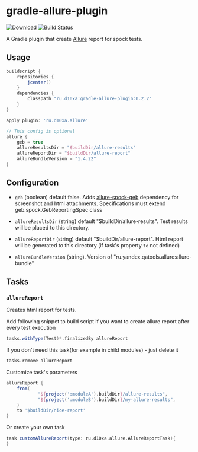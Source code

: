# gradle-allure-plugin
[![Download](https://api.bintray.com/packages/d10xa/maven/ru.d10xa%3Agradle-allure-plugin/images/download.svg)](https://bintray.com/d10xa/maven/ru.d10xa%3Agradle-allure-plugin/_latestVersion)
[![Build Status](https://travis-ci.org/d10xa/gradle-allure-plugin.svg?branch=master)](https://travis-ci.org/d10xa/gradle-allure-plugin)

A Gradle plugin that create [Allure](http://allure.qatools.ru/) report for spock tests.

## Usage

```groovy
buildscript {
    repositories {
        jcenter()
    }
    dependencies {
        classpath "ru.d10xa:gradle-allure-plugin:0.2.2"
    }
}

apply plugin: 'ru.d10xa.allure'

// This config is optional
allure {
    geb = true
    allureResultsDir = "$buildDir/allure-results"
    allureReportDir = "$buildDir/allure-report"
    allureBundleVersion = "1.4.22"
}
```

## Configuration

- `geb` (boolean) default false.
Adds [allure-spock-geb](https://github.com/d10xa/allure-spock-geb)
dependency for screenshot and html attachments.
Specifications must extend geb.spock.GebReportingSpec class

- `allureResultsDir` (string) default "$buildDir/allure-results".
Test results will be placed to this directory. 

- `allureReportDir` (string) default "$buildDir/allure-report".
Html report will be generated to this directory 
(if task's property `to` not defined) 

- `allureBundleVersion` (string). 
Version of "ru.yandex.qatools.allure:allure-bundle"

## Tasks

### `allureReport`

Creates html report for tests.

Add following snippet to build script if you want to create allure report after every test execution

```groovy
tasks.withType(Test)*.finalizedBy allureReport
```

If you don't need this task(for example in child modules) - just delete it
```groovy
tasks.remove allureReport
```

Customize task's parameters
```groovy
allureReport {
    from(
            "${project(':moduleA').buildDir}/allure-results",
            "${project(':moduleB').buildDir}/my-allure-results",
    )
    to '$buildDir/nice-report'
}
```

Or create your own task
```groovy
task customAllureReport(type: ru.d10xa.allure.AllureReportTask){
}
```
